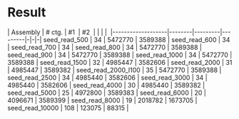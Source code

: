# Result

| Assembly          | # ctg. | #1      | #2    | | | | 
|-------------------|--------|---------|---------|-|-|-| 
seed_read_500       | 34     | 5472770 | 3589388 |
seed_read_600       | 34     |
seed_read_700       | 34     |
seed_read_800       | 34     | 5472770 | 3589388 |
seed_read_900       | 34     | 5472770 | 3589388 |
seed_read_1000      | 34     | 5472770 | 3589388 |
seed_read_1500      | 32     | 4985447 | 3582606 |
seed_read_2000      | 31     | 4985447 | 3589382 |
seed_read_2000_l100 | 35     | 5472770 | 3589388 |
seed_read_2500      | 34     | 4985440 | 3582606 |
seed_read_3000      | 34     | 4985440 | 3582606 |
seed_read_4000      | 30     | 4985440 | 3589382 |
seed_read_5000      | 25     | 4972800 | 3589383 |
seed_read_6000      | 20     | 4096671 | 3589399 |
seed_read_8000      | 19     | 2018782 | 1673705 |
seed_read_10000     | 108    | 123075  | 88315   |
